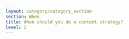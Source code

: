 ```yaml
---
layout: category/category_section
section: When
title: When should you do a content strategy?
level: 2
---
```

